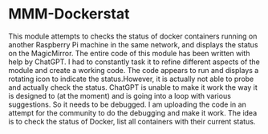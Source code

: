 # MMM-Dockerstat
This module attempts to checks the status of docker containers running on another Raspberry Pi machine in the same network, and displays the status on the MagicMirror.
The entire code of this module has been written with help by ChatGPT. I had to constantly task it to refine different aspects of the module and create a working code.
The code appears to run and displays a rotating icon to indicate the status.However, it is actually not able to probe and actually check the status. ChatGPT is unable to make it work the way it is designed to (at the moment) and is going into a loop with various suggestions. So it needs to be debugged. I am uploading the code in an attempt for the community to do the debugging and make it work. The idea is to check the status of Docker, list all containers with their current status.
